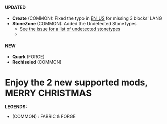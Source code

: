 #### UPDATED 
- **Create** (COMMON): Fixed the typo in [EN_US](https://github.com/MehVahdJukaar/StoneZone/issues/15) for missing 3 blocks' LANG
- **StoneZone** (COMMON): Added the Undetected StoneTypes 
  - [See the issue for a list of undetected stonetypes](https://github.com/MehVahdJukaar/StoneZone/issues/17#issuecomment-2561402898)
  - 
 
  
#### NEW
- **Quark** (FORGE)
- **Rechiseled** (COMMON)

# Enjoy the 2 new supported mods, MERRY CHRISTMAS 

**LEGENDS:**
- (COMMON) : FABRIC & FORGE